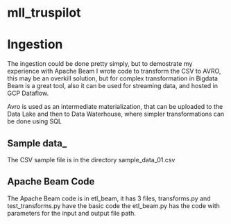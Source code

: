 # mll_truspilot

# Ingestion
The ingestion could be done pretty simply, but to demostrate my experience with Apache Beam
I wrote code to transform the CSV to AVRO, this may be an overkill solution, but for complex transformation
in Bigdata Beam is a great tool, also it can be used for streaming data, and hosted in GCP Dataflow.

Avro is used as an intermediate materialization, that can be uploaded to the Data Lake
and then to Data Waterhouse, where simpler transformations can be done using SQL

## Sample data_
The CSV sample file is in the directory sample_data_01.csv

## Apache Beam Code
The Apache Beam code is in etl_beam, it has 3 files, transforms.py and test_transforms.py have the basic code
the etl_beam.py has the code with parameters for the input and output file path.

